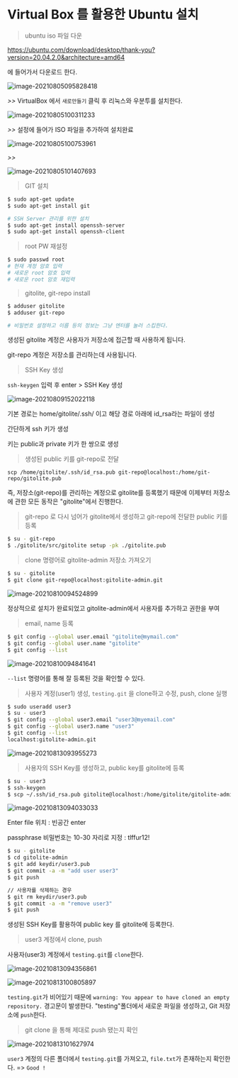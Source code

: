 # Virtual Box 를 활용한 Ubuntu 설치

> ubuntu iso 파일 다운

https://ubuntu.com/download/desktop/thank-you?version=20.04.2.0&architecture=amd64

에 들어가서 다운로드 한다.



![image-20210805095828418](C:\Users\155443\Desktop\Me\Infra\server_우상호수석님\image-20210805095828418.png)

*>>* VirtualBox 에서 `새로만들기` 클릭 후 리눅스와 우분투를 설치한다.





![image-20210805100311233](C:\Users\155443\AppData\Roaming\Typora\typora-user-images\image-20210805100311233.png)

*>>* 설정에 들어가 ISO 파일을 추가하여 설치완료



![image-20210805100753961](C:\Users\155443\AppData\Roaming\Typora\typora-user-images\image-20210805100753961.png)

*>>*

![image-20210805101407693](C:\Users\155443\AppData\Roaming\Typora\typora-user-images\image-20210805101407693.png)



> GIT 설치

```bash
$ sudo apt-get update
$ sudo apt-get install git

# SSH Server 관리를 위한 설치
$ sudo apt-get install openssh-server
$ sudo apt-get install openssh-client


```



> root PW 재설정

```bash
$ sudo passwd root
# 현재 계정 암호 입력
# 새로운 root 암호 입력
# 새로운 root 암호 재입력
```



> gitolite, git-repo install

```bash
$ adduser gitolite
$ adduser git-repo

# 비밀번호 설정하고 이름 등의 정보는 그냥 엔터를 눌러 스킵한다.
```

생성된 gitolite 계정은 사용자가 저장소에 접근할 때 사용하게 됩니다.

git-repo 계정은 저장소를 관리하는데 사용됩니다.



> SSH Key 생성

`ssh-keygen` 입력 후 enter > SSH Key 생성



![image-20210809152022118](C:\Users\155443\AppData\Roaming\Typora\typora-user-images\image-20210809152022118.png)



기본 경로는 home/gitolite/.ssh/ 이고 해당 경로 아래에 id_rsa라는 파일이 생성

간단하게 ssh 키가 생성

키는 public과 private 키가 한 쌍으로 생성



> 생성된 public 키를 git-repo로 전달

`scp /home/gitolite/.ssh/id_rsa.pub git-repo@localhost:/home/git-repo/gitolite.pub`

즉, 저장소(git-repo)를 관리하는 계정으로 gitolite를 등록했기 때문에 이제부터 저장소에 관한 모든 동작은 "gitolite"에서 진행한다.



> git-repo 로 다시 넘어가 gitolite에서 생성하고 git-repo에 전달한 public 키를 등록

```bash
$ su - git-repo
$ ./gitolite/src/gitolite setup -pk ./gitolite.pub
```



> clone 명령어로 gitolite-admin 저장소 가져오기

```bash
$ su - gitolite
$ git clone git-repo@localhost:gitolite-admin.git
```

![image-20210810094524899](C:\Users\155443\AppData\Roaming\Typora\typora-user-images\image-20210810094524899.png)

정상적으로 설치가 완료되었고 gitolite-admin에서 사용자를 추가하고 권한을 부여



> email, name 등록

```bash
$ git config --global user.email "gitolite@mymail.com"
$ git config --global user.name "gitolite"
$ git config --list
```

![image-20210810094841641](C:\Users\155443\AppData\Roaming\Typora\typora-user-images\image-20210810094841641.png)



`--list` 명령어를 통해 잘 등록된 것을 확인할 수 있다.



> 사용자 계정(user1) 생성, `testing.git` 을 clone하고 수정, push, clone 실행

```bash
$ sudo useradd user3
$ su - user3
$ git config --global user3.email "user3@myemail.com"
$ git config --global user3.name "user3"
$ git config --list
localhost:gitolite-admin.git
```

![image-20210813093955273](C:\Users\155443\AppData\Roaming\Typora\typora-user-images\image-20210813093955273.png)



> 사용자의 SSH Key를 생성하고, public key를 gitolite에 등록

```bash
$ su - user3
$ ssh-keygen
$ scp ~/.ssh/id_rsa.pub gitolite@localhost:/home/gitolite/gitolite-admin/keydir/user3.pub
```

![image-20210813094033033](C:\Users\155443\AppData\Roaming\Typora\typora-user-images\image-20210813094033033.png)

Enter file 위치 : 빈공간 enter

passphrase 비밀번호는 10-30 자리로 지정 : tlffur12!



```bash
$ su - gitolite
$ cd gitolite-admin
$ git add keydir/user3.pub
$ git commit -a -m "add user user3"
$ git push

// 사용자를 삭제하는 경우
$ git rm keydir/user3.pub
$ git commit -a -m "remove user3"
$ git push
```

생성된 SSH Key를 활용하여 public key 를 gitolite에 등록한다.


> user3 계정에서 clone, push

사용자(user3) 계정에서 `testing.git`를 `clone`한다.

![image-20210813094356861](C:\Users\155443\AppData\Roaming\Typora\typora-user-images\image-20210813094356861.png)



![image-20210813100805897](C:\Users\155443\AppData\Roaming\Typora\typora-user-images\image-20210813100805897.png)



`testing.git`가 비어있기 때문에 `warning: You appear to have cloned an empty repository.` 경고문이 발생한다.
"testing"폴더에서 새로운 파일을 생성하고, Git 저장소에 `push`한다.



> git clone 을 통해 제대로 push 됐는지 확인

![image-20210813101627974](C:\Users\155443\AppData\Roaming\Typora\typora-user-images\image-20210813101627974.png)

`user3` 계정의 다른 폴더에서 `testing.git`를 가져오고, `file.txt`가 존재하는지 확인한다. => `Good !`





